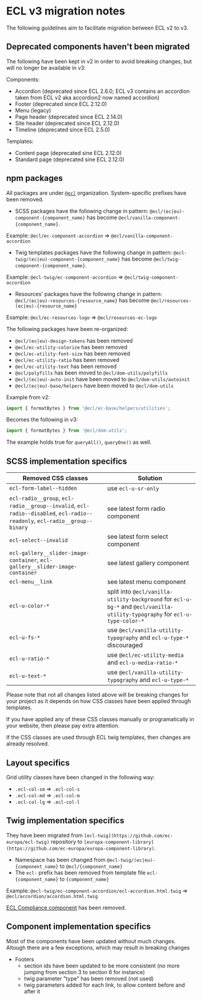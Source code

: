 # ECL v3 migration notes

The following guidelines aim to facilitate migration between ECL v2 to v3.

## Deprecated components haven't been migrated

The following have been kept in v2 in order to avoid breaking changes, but will no longer be available in v3:

Components:

- Accordion (deprecated since ECL 2.6.0; ECL v3 contains an accordion taken from ECL v2 aka accordion2 now named accordion)
- Footer (deprecated since ECL 2.12.0)
- Menu (legacy)
- Page header (deprecated since ECL 2.14.0)
- Site header (deprecated since ECL 2.12.0)
- Timeline (deprecated since ECL 2.5.0)

Templates:

- Content page (deprecated sine ECL 2.12.0)
- Standard page (deprecated sine ECL 2.12.0)

## npm packages

All packages are under [`@ecl`](https://www.npmjs.com/org/ecl) organization. System-specific prefixes have been removed.

- SCSS packages have the following change in pattern: `@ecl/(ec|eu)-component-{component_name}` has become `@ecl/vanilla-component-{component_name}`.

Example: `@ecl/ec-component-accordion` => `@ecl/vanilla-component-accordion`

- Twig templates packages have the following change in pattern: `@ecl-twig/(ec|eu)-component-{component_name}` has become `@ecl/twig-component-{component_name}`.

Example: `@ecl-twig/ec-component-accordion` => `@ecl/twig-component-accordion`

- Resources' packages have the following change in pattern: `@ecl/(ec|eu)-resources-{resource_name}` has become `@ecl/resources-(ec|eu)-{resource_name}`

Example: `@ecl/ec-resources-logo` => `@ecl/resources-ec-logo`

The following packages have been re-organized:

- `@ecl/(ec|eu)-design-tokens` has been removed
- `@ecl/ec-utility-colorize` has been removed
- `@ecl/ec-utility-font-size` has been removed
- `@ecl/ec-utility-ratio` has been removed
- `@ecl/ec-utility-text` has been removed
- `@ecl/polyfills` has been moved to `@ecl/dom-utils/polyfills`
- `@ecl/(ec|eu)-auto-init` have been moved to `@ecl/dom-utils/autoinit`
- `@ecl/(ec|eu)-base/helpers` have been moved to `@ecl/dom-utils`

Example from v2:

```javascript
import { formatBytes } from '@ecl/ec-base/helpers/utilities';
```

Becomes the following in v3:

```javascript
import { formatBytes } from '@ecl/dom-utils';
```

The example holds true for `queryAll()`, `queryOne()` as well.

## SCSS implementation specifics

| Removed CSS classes                                                                                                       | Solution                                                                                                                     |
| ------------------------------------------------------------------------------------------------------------------------- | ---------------------------------------------------------------------------------------------------------------------------- |
| `ecl-form-label--hidden`                                                                                                  | use `ecl-u-sr-only`                                                                                                          |
| `ecl-radio__group`, `ecl-radio__group--invalid`, `ecl-radio--disabled`, `ecl-radio--readonly`, `ecl-radio__group--binary` | see latest form radio component                                                                                              |
| `ecl-select--invalid`                                                                                                     | see latest form select component                                                                                             |
| `ecl-gallery__slider-image-container`, `ecl-gallery__slider-image-container`                                              | see latest gallery component                                                                                                 |
| `ecl-menu__link`                                                                                                          | see latest menu component                                                                                                    |
| `ecl-u-color-*`                                                                                                           | split into `@ecl/vanilla-utility-background` for `ecl-u-bg-*` and `@ecl/vanilla-utility-typography` for `ecl-u-type-color-*` |
| `ecl-u-fs-*`                                                                                                              | use `@ecl/vanilla-utility-typography` and `ecl-u-type-*` discouraged                                                         |
| `ecl-u-ratio-*`                                                                                                           | use `@ecl/ec-utility-media` and `ecl-u-media-ratio-*`                                                                        |
| `ecl-u-text-*`                                                                                                            | use `@ecl/vanilla-utility-typography` and `ecl-u-type-*`                                                                     |

Please note that not all changes listed above will be breaking changes for your project as it depends on how CSS classes have been applied through templates.

If you have applied any of these CSS classes manually or programatically in your website, then please pay extra attention.

If the CSS classes are used through ECL twig templates, then changes are already resolved.

## Layout specifics

Grid utility classes have been changed in the following way:

- `.ecl-col-sm` => `.ecl-col-s`
- `.ecl-col-md` => `.ecl-col-m`
- `.ecl-col-lg` => `.ecl-col-l`

## Twig implementation specifics

They have been migrated from `[ecl-twig](https://github.com/ec-europa/ecl-twig)` repository to `[europa-component-library](https://github.com/ec-europa/europa-component-library)`.

- Namespace has been changed from `@ecl-twig/(ec|eu)-{component_name}` to `@ecl/{component_name}`
- The `ecl-` prefix has been removed from template file `ecl-{component_name}` to `{component_name}`

Example: `@ecl-twig/ec-component-accordion/ecl-accordion.html.twig` => `@ecl/accordion/accordion.html.twig`

[ECL Compliance component](https://github.com/ec-europa/ecl-twig/tree/master/src/ec/packages/ec-component-ecl-compliance) has been removed.

## Component implementation specifics

Most of the components have been updated without much changes. Altough there are a few exceptions, which may result in breaking changes

- Footers
  - section ids have been updated to be more consistent (no more jumping from section 3 to section 6 for instance)
  - twig parameter "type" has been removed (not used)
  - twig parameters added for each link, to allow content before and after it
